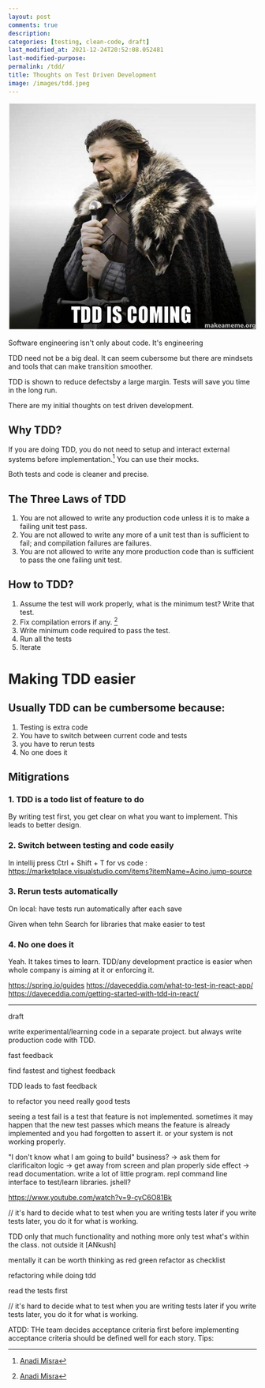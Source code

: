 ```yaml
---
layout: post
comments: true
description:
categories: [testing, clean-code, draft]
last_modified_at: 2021-12-24T20:52:08.052481
last-modified-purpose:
permalink: /tdd/
title: Thoughts on Test Driven Development
image: /images/tdd.jpeg
---
```

![](/images/tdd.jpeg)

Software engineering isn't only about code. It's engineering

TDD need not be a big deal. It can seem cubersome but there are mindsets and tools that can make transition smoother.

TDD is shown to reduce defectsby a large margin. Tests will save you time in the long run.

There are my initial thoughts on test driven development.

## Why TDD?

If you are doing TDD, you do not need to setup and interact external systems before implementation.[^1] You can use their mocks. 

Both tests and code is cleaner and precise.

## The Three Laws of TDD
1. You are not allowed to write any production code unless it is to make a failing unit test pass.
2. You are not allowed to write any more of a unit test than is sufficient to fail; and compilation failures are failures.
3. You are not allowed to write any more production code than is sufficient to pass the one failing unit test.

## How to TDD?

1. Assume the test will work properly, what is the minimum test? Write that test.
2. Fix compilation errors if any. [^1]
3. Write minimum code required to pass the test.
4. Run all the tests
5. Iterate

# Making TDD easier

## Usually TDD can be cumbersome because:

1. Testing is extra code
2. You have to switch between current code and tests
3. you have to rerun tests
4. No one does it

## Mitigrations

### 1. TDD is a todo list of feature to do

By writing test first, you get clear on what you want to implement. This leads to better design.

### 2. Switch between testing and code easily

In intellij press Ctrl + Shift + T
for vs code : https://marketplace.visualstudio.com/items?itemName=Acino.jump-source

### 3. Rerun tests automatically

On local: have tests run automatically after each save

Given when tehn
Search for libraries that make easier to test

### 4. No one does it

Yeah. It takes times to learn. TDD/any development practice is easier when whole company is aiming at it or enforcing it.


https://spring.io/guides
https://daveceddia.com/what-to-test-in-react-app/
https://daveceddia.com/getting-started-with-tdd-in-react/


[^1]: [Anadi Misra](https://www.linkedin.com/in/ACoAAAGmNOsBErk1_7cbjUHllOPVUE5M-NvcOKc/?lipi=urn%3Ali%3Apage%3Ad_flagship3_feed%3Bd5ZjyftfQoKiUju1OpMyEA%3D%3D) 


---

draft

write experimental/learning code in a separate project. but always write production code with TDD.


fast feedback

find fastest and tighest feedback

TDD leads to fast feedback

to refactor you need really good tests

seeing a test fail is a test that feature is not implemented. sometimes it may happen that the new test passes which means the feature is already implemented and you had forgotten to assert it. or your system is not working properly.

"I don't know what I am going to build" 
business? -> ask them for clarificaiton
logic -> get away from screen and plan properly 
side effect -> read documentation. write a lot of little program. repl command line interface to test/learn libraries. jshell?

https://www.youtube.com/watch?v=9-cyC6O81Bk


// it's hard to decide what to test when you are writing tests later
if you write tests later, you do it for what is working.

TDD only that much functionality and nothing more
only test what's within the class. not outside it [ANkush]

mentally it can be worth thinking as red green refactor as checklist



refactoring while doing tdd


read the tests first


// it's hard to decide what to test when you are writing tests later
if you write tests later, you do it for what is working.

ATDD: THe team decides acceptance criteria first before implementing 
acceptance criteria should be defined well for each story. Tips:
